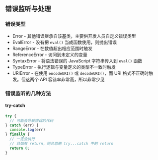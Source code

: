 ## 错误监听与处理
### 错误类型
- Error - 其他错误继承自该基类，主要供开发人员自定义错误类型
- EvalError - 没有把 ```eval()``` 当成函数使用，则抛出错误
- RangeError - 在数值超出相应范围时触发
- ReferenceError - 访问到未定义的变量
- SyntaxError - 将语法错误的 JavaScript 字符串传入到 ```eval()``` 函数
- TypeError - 执行逻辑与变量定义的类型不一致时触发
- URIError - 在使用 ```encodeURI()``` 或 ```decodeURI()```，而 URI 格式不正确时触发。但这两个 API 容错率非常高，所以非常少见
### 错误监听的几种方法
####  try-catch
```javascript 
try {
  // 可能会导致错误的代码
} catch (err) {
  console.log(err)
} finally {
  // 一定会执行
  // 且如有 return，则会忽略 try...catch 中的 return
  return 0;
}
```
